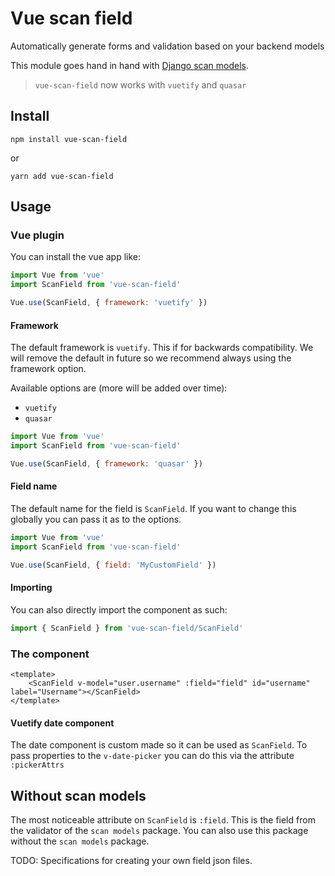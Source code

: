 # Vue scan field

Automatically generate forms and validation based on your backend models

This module goes hand in hand with [Django scan models](https://github.com/jessielaf/django-scan-models).

> `vue-scan-field` now works with `vuetify` and `quasar`

## Install

```shell script
npm install vue-scan-field
```
or
```shell script
yarn add vue-scan-field
```

## Usage

### Vue plugin

You can install the vue app like:
```js
import Vue from 'vue'
import ScanField from 'vue-scan-field'

Vue.use(ScanField, { framework: 'vuetify' })
```

#### Framework

The default framework is `vuetify`. This if for backwards compatibility. We will remove the default in future so we recommend always using the framework option.

Available options are (more will be added over time):
- `vuetify`
- `quasar`

```js
import Vue from 'vue'
import ScanField from 'vue-scan-field'

Vue.use(ScanField, { framework: 'quasar' })
```

#### Field name

The default name for the field is `ScanField`. If you want to change this globally you can pass it as to the options.
```js
import Vue from 'vue'
import ScanField from 'vue-scan-field'

Vue.use(ScanField, { field: 'MyCustomField' })
```

#### Importing

You can also directly import the component as such:

```js
import { ScanField } from 'vue-scan-field/ScanField'
```

### The component

```vue
<template>
    <ScanField v-model="user.username" :field="field" id="username" label="Username"></ScanField>
</template>
```

#### Vuetify date component

The date component is custom made so it can be used as `ScanField`. To pass properties to the `v-date-picker` you can do this via the attribute `:pickerAttrs`

## Without scan models

The most noticeable attribute on `ScanField` is `:field`. This is the field from the validator of the `scan models` package. You can also use this package without the `scan models` package.

TODO: Specifications for creating your own field json files. 